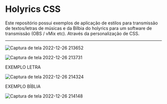 # Holyrics CSS

Este repositório possui exemplos de aplicação de estilos para transmissão de textos/letras de músicas e da Bílbia do holyrics para um software de transmissão (OBS / vMix etc).
Através da personalização de CSS.

*********************************


![Captura de tela 2022-12-26 213652](https://user-images.githubusercontent.com/45127514/209590808-7754fdad-ad8e-4196-a1f6-efa679b151eb.png)


![Captura de tela 2022-12-26 213731](https://user-images.githubusercontent.com/45127514/209590827-97afa39a-9cfb-4093-b8b5-6b956816932f.png)


EXEMPLO LETRA

![Captura de tela 2022-12-26 214324](https://user-images.githubusercontent.com/45127514/209591398-573308c2-0221-4367-801b-a3330533ee80.png)

EXEMPLO BÍBLIA

![Captura de tela 2022-12-26 214148](https://user-images.githubusercontent.com/45127514/209591419-4b47f3dd-8b19-48ee-8269-28381de2ffa8.png)
